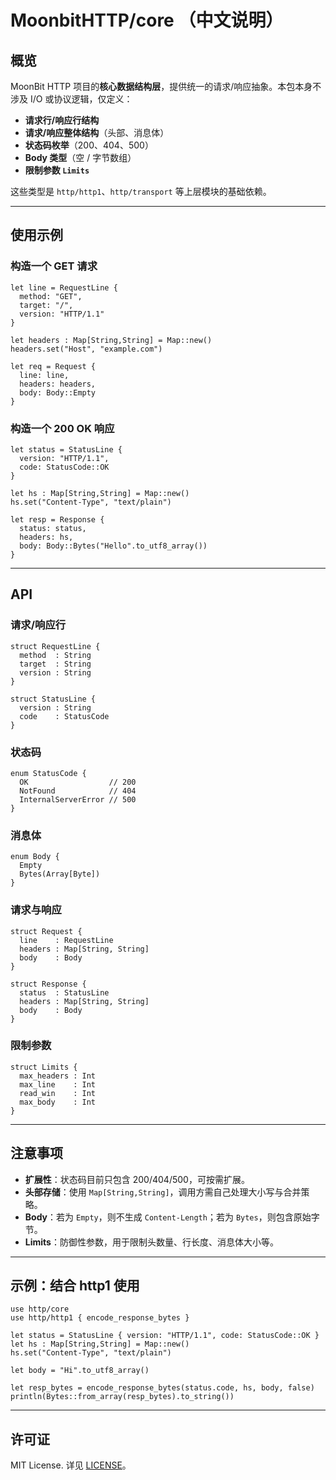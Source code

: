 # MoonbitHTTP/core （中文说明）

## 概览

MoonBit HTTP 项目的**核心数据结构层**，提供统一的请求/响应抽象。本包本身不涉及 I/O 或协议逻辑，仅定义：

* **请求行/响应行结构**
* **请求/响应整体结构**（头部、消息体）
* **状态码枚举**（200、404、500）
* **Body 类型**（空 / 字节数组）
* **限制参数 `Limits`**

这些类型是 `http/http1`、`http/transport` 等上层模块的基础依赖。

---

## 使用示例

### 构造一个 GET 请求

```moonbit
let line = RequestLine {
  method: "GET",
  target: "/",
  version: "HTTP/1.1"
}

let headers : Map[String,String] = Map::new()
headers.set("Host", "example.com")

let req = Request {
  line: line,
  headers: headers,
  body: Body::Empty
}
```

### 构造一个 200 OK 响应

```moonbit
let status = StatusLine {
  version: "HTTP/1.1",
  code: StatusCode::OK
}

let hs : Map[String,String] = Map::new()
hs.set("Content-Type", "text/plain")

let resp = Response {
  status: status,
  headers: hs,
  body: Body::Bytes("Hello".to_utf8_array())
}
```

---

## API

### 请求/响应行

```moonbit
struct RequestLine {
  method  : String
  target  : String
  version : String
}

struct StatusLine {
  version : String
  code    : StatusCode
}
```

### 状态码

```moonbit
enum StatusCode {
  OK                  // 200
  NotFound            // 404
  InternalServerError // 500
}
```

### 消息体

```moonbit
enum Body {
  Empty
  Bytes(Array[Byte])
}
```

### 请求与响应

```moonbit
struct Request {
  line    : RequestLine
  headers : Map[String, String]
  body    : Body
}

struct Response {
  status  : StatusLine
  headers : Map[String, String]
  body    : Body
}
```

### 限制参数

```moonbit
struct Limits {
  max_headers : Int
  max_line    : Int
  read_win    : Int
  max_body    : Int
}
```

---

## 注意事项

* **扩展性**：状态码目前只包含 200/404/500，可按需扩展。
* **头部存储**：使用 `Map[String,String]`，调用方需自己处理大小写与合并策略。
* **Body**：若为 `Empty`，则不生成 `Content-Length`；若为 `Bytes`，则包含原始字节。
* **Limits**：防御性参数，用于限制头数量、行长度、消息体大小等。

---

## 示例：结合 http1 使用

```moonbit
use http/core
use http/http1 { encode_response_bytes }

let status = StatusLine { version: "HTTP/1.1", code: StatusCode::OK }
let hs : Map[String,String] = Map::new()
hs.set("Content-Type", "text/plain")

let body = "Hi".to_utf8_array()

let resp_bytes = encode_response_bytes(status.code, hs, body, false)
println(Bytes::from_array(resp_bytes).to_string())
```

---

## 许可证

MIT License. 详见 [LICENSE](LICENSE)。
